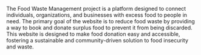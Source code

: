 The Food Waste Management project is a platform designed to connect individuals, organizations, and businesses with excess food to people in need. The primary goal of the website is to reduce food waste by providing a way to book and donate surplus food to prevent it from being discarded. This website is designed to make food donation easy and accessible, fostering a sustainable and community-driven solution to food insecurity and waste.
